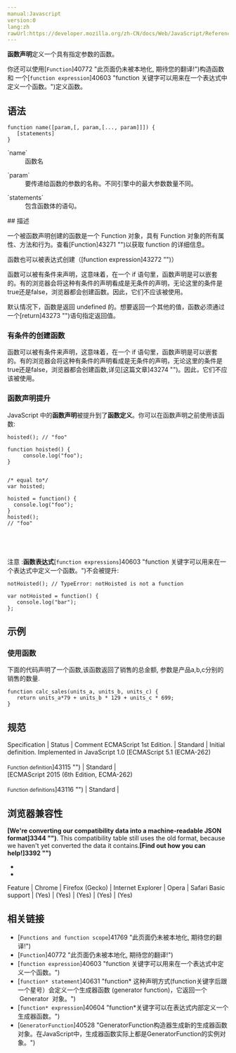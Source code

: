 ```yaml
---
manual:Javascript
version:0
lang:zh
rawUrl:https://developer.mozilla.org/zh-CN/docs/Web/JavaScript/Reference/Statements/function
---
```






**函数声明**定义一个具有指定参数的函数。



你还可以使用[`Function`]40772 "此页面仍未被本地化, 期待您的翻译!")构造函数和 一个[`function expression`]40603 "function 关键字可以用来在一个表达式中定义一个函数。")定义函数。



## 语法<a name="语法"></a>

```
function name([param,[, param,[..., param]]]) {
   [statements]
}
```
<dl><dt id=''>`name`</dt><dd>函数名</dd></dl><dl><dt id=''>`param`</dt><dd>要传递给函数的参数的名称。不同引擎中的最大参数数量不同。</dd></dl><dl><dt id=''>`statements`</dt><dd>包含函数体的语句。</dd></dl>
## 描述<a name="Description"></a>


一个被函数声明创建的函数是一个 Function 对象，具有 Function 对象的所有属性、方法和行为。查看[Function]43271 "")以获取 function 的详细信息。



函数也可以被表达式创建（[function expression]43272 "")）



函数可以被有条件来声明，这意味着，在一个 if 语句里，函数声明是可以嵌套的。有的浏览器会将这种有条件的声明看成是无条件的声明，无论这里的条件是true还是false，浏览器都会创建函数。因此，它们不应该被使用。



默认情况下，函数是返回 undefined 的。想要返回一个其他的值，函数必须通过一个[return]43273 "")语句指定返回值。


### 有条件的创建函数<a name="有条件的创建函数"></a>


函数可以被有条件来声明，这意味着，在一个 if 语句里，函数声明是可以嵌套的。有的浏览器会将这种有条件的声明看成是无条件的声明，无论这里的条件是true还是false，浏览器都会创建函数,详见[这篇文章]43274 "")。因此，它们不应该被使用。


### 函数声明提升<a name="函数声明提升"></a>


JavaScript 中的**函数声明**被提升到了**函数定义**。你可以在函数声明之前使用该函数:


```
hoisted(); // "foo"

function hoisted() {
     console.log("foo"); 
}


/* equal to*/
var hoisted; 

hoisted = function() {
  console.log("foo");
}
hoisted();
// "foo" 





```





注意 :**函数表达式**[`function expressions`]40603 "function 关键字可以用来在一个表达式中定义一个函数。")不会被提升:



```
notHoisted(); // TypeError: notHoisted is not a function

var notHoisted = function() {
   console.log("bar");
};
```

## 示例<a name="Examples"></a>

### 使用函数<a name="Example:_Using_function"></a>


下面的代码声明了一个函数,该函数返回了销售的总金额, 参数是产品a,b,c分别的销售的数量.


```
function calc_sales(units_a, units_b, units_c) {
   return units_a*79 + units_b * 129 + units_c * 699;
}
```

## 规范<a name="规范"></a>

Specification | Status | Comment 
ECMAScript 1st Edition. | Standard | Initial definition. Implemented in JavaScript 1.0 
[ECMAScript 5.1 (ECMA-262)<br></br><small>Function definition</small>]43115 "") | Standard |  
[ECMAScript 2015 (6th Edition, ECMA-262)<br></br><small>Function definitions</small>]43116 "") | Standard |  


## 浏览器兼容性<a name="浏览器兼容性"></a>


**[We&#39;re converting our compatibility data into a machine-readable JSON format]3344 "")**. This compatibility table still uses the old format, because we haven&#39;t yet converted the data it contains.**[Find out how you can help!]3392 "")**


* 
* 

Feature | Chrome | Firefox (Gecko) | Internet Explorer | Opera | Safari 
Basic support | (Yes) | (Yes) | (Yes) | (Yes) | (Yes) 




## 相关链接<a name="See_also"></a>

* [`Functions and function scope`]41769 "此页面仍未被本地化, 期待您的翻译!")
* [`Function`]40772 "此页面仍未被本地化, 期待您的翻译!")
* [`function expression`]40603 "function 关键字可以用来在一个表达式中定义一个函数。")
* [`function* statement`]40631 "function* 这种声明方式(function关键字后跟一个星号）会定义一个生成器函数 (generator function)，它返回一个  Generator  对象。")
* [`function* expression`]40604 "function*关键字可以在表达式内部定义一个生成器函数。")
* [`GeneratorFunction`]40528 "GeneratorFunction构造器生成新的生成器函数 对象。在JavaScript中，生成器函数实际上都是GeneratorFunction的实例对象。")



